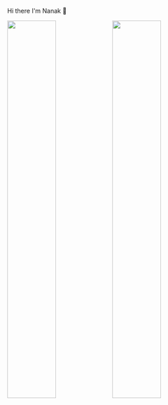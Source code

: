 Hi there I'm Nanak 👋

<img width="47%" align="left" src="https://github-readme-stats.vercel.app/api?username=NanakDS-Sidhu">
<img width="47%" align="left" src="https://github-readme-stats.vercel.app/api/top-langs/?username=NanakDS-Sidhu&layout=compact">
